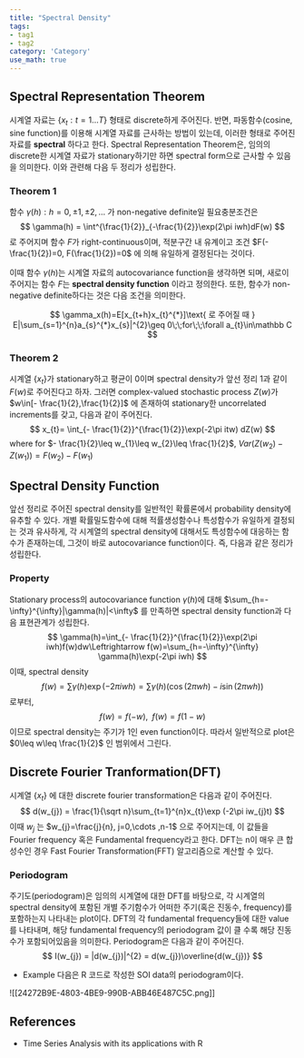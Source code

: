 ```yaml
---
title: "Spectral Density"
tags:
- tag1
- tag2
category: 'Category'
use_math: true
---
```

## Spectral Representation Theorem

시계열 자료는 $\{x_{t}: t=1\ldots T\}$ 형태로 discrete하게 주어진다. 반면, 파동함수(cosine, sine function)를 이용해 시계열 자료를 근사하는 방법이 있는데, 이러한 형태로 주어진 자료를 **spectral** 하다고 한다. Spectral Representation Theorem은, 임의의 discrete한 시계열 자료가 stationary하기만 하면 spectral form으로 근사할 수 있음을 의미한다. 이와 관련해 다음 두 정리가 성립한다.

### Theorem 1
함수 $\gamma(h) : h=0,\pm1,\pm2,\ldots$ 가 non-negative definite일 필요충분조건은
$$
\gamma(h) = \int^{\frac{1}{2}}_{-\frac{1}{2}}\exp(2\pi iwh)dF(w)
$$
로 주어지며 함수 $F$가 right-continuous이며, 적분구간 내 유계이고 조건 $F(-\frac{1}{2})=0, F(\frac{1}{2})=0$ 에 의해 유일하게 결정된다는 것이다.

이때 함수 $\gamma(h)$는 시계열 자료의 autocovariance function을 생각하면 되며, 새로이 주어지는 함수 $F$는 **spectral density function** 이라고 정의한다. 또한, 함수가 non-negative definite하다는 것은 다음 조건을 의미한다.

$$
\gamma_x(h)=E[x_{t+h}x_{t}^{*}]\text{ 로 주어질 때 } E|\sum_{s=1}^{n}a_{s}^{*}x_{s}|^{2}\geq 0\;\;for\;\;\forall a_{t}\in\mathbb C
$$

### Theorem 2
시계열 $\{x_t\}$가 stationary하고 평균이 0이며 spectral density가 앞선 정리 1과 같이 $F(w)$로 주어진다고 하자. 그러면 complex-valued stochastic process $Z(w)$가 $w\in[- \frac{1}{2},\frac{1}{2}]$ 에 존재하여 stationary한 uncorrelated increments를 갖고, 다음과 같이 주어진다.
$$
x_{t}= \int_{- \frac{1}{2}}^{\frac{1}{2}}\exp(-2\pi itw) dZ(w)
$$
where for $- \frac{1}{2}\leq w_{1}\leq w_{2}\leq \frac{1}{2}$, $Var(Z(w_{2})-Z(w_{1})) = F(w_{2})-F(w_{1})$ 

## Spectral Density Function
앞선 정리로 주어진 spectral density를 일반적인 확률론에서 probability density에 유추할 수 있다.  개별 확률밀도함수에 대해 적률생성함수나 특성함수가 유일하게 결정되는 것과 유사하게, 각 시계열의 spectral density에 대해서도 특성함수에 대응하는 함수가 존재하는데, 그것이 바로 autocovariance function이다. 즉, 다음과 같은 정리가 성립한다.

### Property
Stationary process의 autocovariance function $\gamma(h)$에 대해 $\sum_{h=-\infty}^{\infty}|\gamma(h)|<\infty$ 를 만족하면 spectral density function과 다음 표현관계가 성립한다.
$$
\gamma(h)=\int_{- \frac{1}{2}}^{\frac{1}{2}}\exp(2\pi iwh)f(w)dw\Leftrightarrow f(w)=\sum_{h=-\infty}^{\infty} \gamma(h)\exp(-2\pi iwh)
$$
이때, spectral density
$$
f(w) = \sum\gamma(h)\exp(-2\pi iwh) = \sum\gamma(h)(\cos(2\pi wh)-i\sin(2\pi wh))
$$
로부터,
$$
f(w)=f(-w), \;\;f(w) = f(1-w)
$$
이므로 spectral density는 주기가 1인 even function이다. 따라서 일반적으로 plot은 $0\leq w\leq \frac{1}{2}$ 인 범위에서 그린다.

## Discrete Fourier Tranformation(DFT)
시계열 $\{x_t\}$ 에 대한 discrete fourier transformation은 다음과 같이 주어진다.
$$
d(w_{j}) = \frac{1}{\sqrt n}\sum_{t=1}^{n}x_{t}\exp (-2\pi iw_{j}t)
$$
이때 $w_{j}$ 는 $w_{j}=\frac{j}{n}, j=0,\cdots ,n-1$ 으로 주어지는데, 이 값들을 Fourier frequency 혹은 Fundamental frequency라고 한다. DFT는 n이 매우 큰 합성수인 경우 Fast Fourier Transformation(FFT) 알고리즘으로 계산할 수 있다. 

### Periodogram
주기도(periodogram)은 임의의 시계열에 대한 DFT를 바탕으로, 각 시계열의 spectral density에 포함된 개별 주기함수가 어떠한 주기(혹은 진동수, frequency)를 포함하는지 나타내는 plot이다. DFT의 각 fundamental frequency들에 대한 value를 나타내며, 해당 fundamental frequency의 periodogram 값이 클 수록 해당 진동수가 포함되어있음을 의미한다. Periodogram은 다음과 같이 주어진다.
$$
I(w_{j}) = |d(w_{j})|^{2} = d(w_{j})\overline{d(w_{j})}
$$
- Example
다음은 R 코드로 작성한 SOI data의 periodogram이다.


![[24272B9E-4803-4BE9-990B-ABB46E487C5C.png]]


## References
- Time Series Analysis with its applications with R


